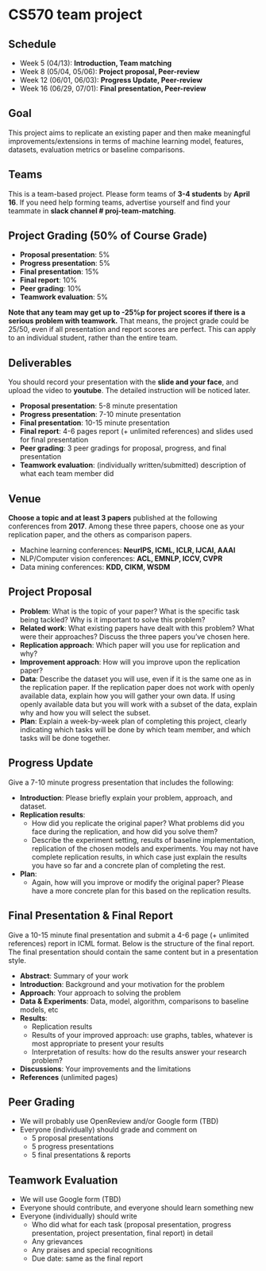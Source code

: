 # CS570 team project 

## Schedule
- Week  5 (04/13): **Introduction, Team matching**
- Week  8 (05/04, 05/06): **Project proposal, Peer-review**
- Week 12 (06/01, 06/03): **Progress Update, Peer-review**
- Week 16 (06/29, 07/01): **Final presentation, Peer-review**

## Goal
This project aims to replicate an existing paper and then make meaningful improvements/extensions in terms of machine learning model, features, datasets, evaluation metrics or baseline comparisons.

## Teams
This is a team-based project. Please form teams of **3-4 students** by **April 16**. If you need help forming teams, advertise yourself and find your teammate in **slack channel # proj-team-matching**.

## Project Grading (50% of Course Grade)				
- **Proposal presentation**: 5%
- **Progress presentation**: 5%
- **Final presentation**: 15%
- **Final report**: 10%
- **Peer grading**: 10%
- **Teamwork evaluation**: 5%

**Note that any team may get up to -25%p for project scores if there is a serious problem with teamwork.** That means, the project grade could be 25/50, even if all presentation and report scores are perfect. This can apply to an individual student, rather than the entire team.


## Deliverables
You should record your presentation with the **slide and your face**, and upload the video to **youtube**. The detailed instruction will be noticed later.
- **Proposal presentation**: 5-8 minute presentation 
- **Progress presentation**: 7-10 minute presentation
- **Final presentation**: 10-15 minute presentation
- **Final report**: 4-6 pages report (+ unlimited references) and slides used for final presentation
- **Peer grading**: 3 peer gradings for proposal, progress, and final presentation
- **Teamwork evaluation**: (individually written/submitted) description of what each team member did

## Venue
**Choose a topic and at least 3 papers** published at the following conferences from **2017**. Among these three papers, choose one as your replication paper, and the others as comparison papers.
- Machine learning conferences: **NeurIPS, ICML, ICLR, IJCAI, AAAI**
- NLP/Computer vision conferences: **ACL, EMNLP, ICCV, CVPR**
- Data mining conferences: **KDD, CIKM, WSDM**

## Project Proposal
- **Problem**: What is the topic of your paper? What is the specific task being tackled? Why is it important to solve this problem?
- **Related work**: What existing papers have dealt with this problem? What were their approaches? Discuss the three papers you’ve chosen here.
- **Replication approach**: Which paper will you use for replication and why?
- **Improvement approach**: How will you improve upon the replication paper?
- **Data**: Describe the dataset you will use, even if it is the same one as in the replication paper. If the replication paper does not work with openly available data, explain how you will gather your own data. If using openly available data but you will work with a subset of the data, explain why and how you will select the subset.
- **Plan**: Explain a week-by-week plan of completing this project, clearly indicating which tasks will be done by which team member, and which tasks will be done together.


## Progress Update
Give a 7-10 minute progress presentation that includes the following:
- **Introduction**: Please briefly explain your problem, approach, and dataset.
- **Replication results**: 
  - How did you replicate the original paper? What problems did you face during the replication, and how did you solve them?
  - Describe the experiment setting, results of baseline implementation, replication of the chosen models and experiments. You may not have complete replication results, in which case just explain the results you have so far and a concrete plan of completing the rest.
- **Plan**:
  - Again, how will you improve or modify the original paper? Please have a more concrete plan for this based on the replication results.

## Final Presentation & Final Report
Give a 10-15 minute final presentation and submit a 4-6 page (+ unlimited references) report in ICML format. Below is the structure of the final report. The final presentation should contain the same content but in a presentation style.
- **Abstract**: Summary of your work
- **Introduction**: Background and your motivation for the problem
- **Approach**: Your approach to solving the problem
- **Data & Experiments**: Data, model, algorithm, comparisons to baseline models, etc
- **Results**:
  - Replication results
  - Results of your improved approach: use graphs, tables, whatever is most appropriate to present your results
  - Interpretation of results: how do the results answer your research problem?
- **Discussions**: Your improvements and the limitations
- **References** (unlimited pages)

## Peer Grading
- We will probably use OpenReview and/or Google form (TBD)
- Everyone (individually) should grade and comment on
  - 5 proposal presentations
  - 5 progress presentations
  - 5 final presentations & reports

## Teamwork Evaluation
- We will use Google form (TBD)
- Everyone should contribute, and everyone should learn something new
- Everyone (individually) should write
  - Who did what for each task (proposal presentation, progress presentation, project presentation, final report) in detail
  - Any grievances
  - Any praises and special recognitions
  - Due date: same as the final report

